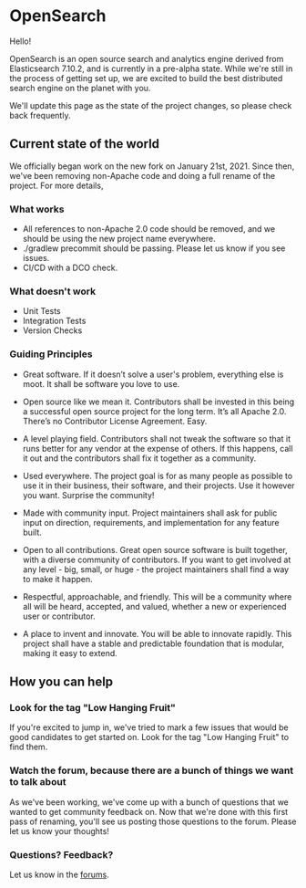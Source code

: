 # OpenSearch

Hello!

OpenSearch is an open source search and analytics engine derived from Elasticsearch 7.10.2, and is currently in a pre-alpha state. While we're still in the process of getting set up, we are excited to build the best distributed search engine on the planet with you.

We'll update this page as the state of the project changes, so please check back frequently.

## Current state of the world
We officially began work on the new fork on January 21st, 2021.  Since then, we've been removing non-Apache code and doing a full rename of the project.  For more details, <add link to blogpost>

### What works

* All references to non-Apache 2.0 code should be removed, and we should be using the new project name everywhere.
* ./gradlew precommit should be passing.   Please let us know if you see issues.
* CI/CD with a DCO check.

### What doesn't work

* Unit Tests
* Integration Tests
* Version Checks

### Guiding Principles

* Great software. If it doesn’t solve a user's problem, everything else is moot. It shall be software you love to use.

* Open source like we mean it. Contributors shall be invested in this being a successful open source project for the long term. It’s all Apache 2.0. There’s no Contributor License Agreement. Easy.

* A level playing field. Contributors shall not tweak the software so that it runs better for any vendor at the expense of others. If this happens, call it out and the contributors shall fix it together as a community.

* Used everywhere. The project goal is for as many people as possible to use it in their business, their software, and their projects. Use it however you want. Surprise the community!

* Made with community input. Project maintainers shall ask for public input on direction, requirements, and implementation for any feature built.

* Open to all contributions. Great open source software is built together, with a diverse community of contributors. If you want to get involved at any level - big, small, or huge - the project maintainers shall find a way to make it happen.

* Respectful, approachable, and friendly. This will be a community where all will be heard, accepted, and valued, whether a new or experienced user or contributor.

* A place to invent and innovate. You will be able to innovate rapidly. This project shall have a stable and predictable foundation that is modular, making it easy to extend.


## How you can help

### Look for the tag "Low Hanging Fruit"

If you're excited to jump in, we've tried to mark a few issues that would be good candidates to get started on.  Look for the tag "Low Hanging Fruit" to find them.

### Watch the forum, because there are a bunch of things we want to talk about
As we've been working, we've come up with a bunch of questions that we wanted to get community feedback on.  Now that we're done with this first pass of renaming, you'll see us posting those questions to the forum.  Please let us know your thoughts!

### Questions?  Feedback?

Let us know in the [forums](https://discuss.opendistrocommunity.dev/).
